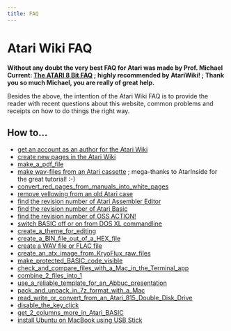 ```yaml
---
title: FAQ
---
```

# Atari Wiki FAQ  
  
__Without any doubt the very best FAQ for Atari was made by Prof. Michael Current: [The ATARI 8 Bit FAQ](../atari8bitfaq/index.md) ; highly recommended by AtariWiki! ; Thank you so much Michael, you are really of great help.__  
  
Besides the above, the intention of the Atari Wiki FAQ is to provide the reader with recent questions about this website, common problems and receipts on how to do things the right way.  
## How to...  
- [get an account as an author for the Atari Wiki](https://atariwiki.org/wiki/Wiki.jsp?page=How%20to%20get%20Wiki%20edit%20permissions)  
- [create new pages in the Atari Wiki](https://atariwiki.org/wiki/Wiki.jsp?page=How%20to%20create%20new%20pages%20in%20the%20Atari%20Wiki)  
- [make_a_pdf_file](../make_a_pdf_file/index.md)  
- [make wav-files from an Atari cassette](https://atarinside.dyndns.org/blog/index.php/tutorial-how-to-dump-an-old-atari-cassettetape-to-a-cas-or-wav-file/) ; mega-thanks to AtarInside for the great tutorial! :-)  
- [convert_red_pages_from_manuals_into_white_pages](../convert_red_pages_from_manuals_into_white_pages/index.md)  
- [remove yellowing from an old Atari case](http://atariage.com/forums/topic/138244-how-to-remove-yellowing-from-an-old-atari-case/)  
- [find the revision number of Atari Assembler Editor](https://atariwiki.org/wiki/Wiki.jsp?page=Atari%20Assembler%20Editor#section-Atari+Assembler+Editor-AssemblerEditorRevisionABCartridgesOutlookForRevisionCAndMaybeD)  
- [find the revision number of Atari Basic](../How_to_find_the_revision_number_of_Atari_Basic/index.md)  
- [find the revision number of OSS ACTION!](../How_to_find_the_revision_number_of_ACTION!/index.md)  
- [switch BASIC off or on from DOS XL commandline](../BASIC_on-off_from_DOS_XL_commandline/index.md)  
- [create_a_theme_for_editing](../create_a_theme_for_editing/index.md)  
- [create_a_BIN_file_out_of_a_HEX_file](../create_a_BIN_file_out_of_a_HEX_file/index.md)  
- [create a WAV file or FLAC file](https://atariwiki.org/wiki/Wiki.jsp?page=Voice%20and%20Data%20Cassettes)  
- [create_an_atx_image_from_KryoFlux_raw_files](../create_an_atx_image_from_KryoFlux_raw_files/index.md)  
- [make_protected_BASIC_code_visible](../make_protected_BASIC_code_visible/index.md)  
- [check_and_compare_files_with_a_Mac_in_the_Terminal_app](../check_and_compare_files_with_a_Mac_in_the_Terminal_app/index.md)  
- [combine_2_files_into_1](../combine_2_files_into_1/index.md)  
- [use_a_reliable_template_for_an_Abbuc_presentation](../use_a_reliable_template_for_an_Abbuc_presentation/index.md)  
- [pack_and_unpack_in_7z_format_with_a_Mac](../pack_and_unpack_in_7z_format_with_a_Mac/index.md)  
- [read_write_or_convert_from_an_Atari_815_Double_Disk_Drive](../read_write_or_convert_from_an_Atari_815_Double_Disk_Drive/index.md)  
- [disable_the_key_click](../disable_the_key_click/index.md)  
- [get_2_columns_more_in_Atari_BASIC](../get_2_columns_more_in_Atari_BASIC/index.md)  
- [install Ubuntu on MacBook using USB Stick](https://help.ubuntu.com/community/How%20to%20install%20Ubuntu%20on%20MacBook%20using%20USB%20Stick)  
